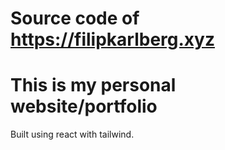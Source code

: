 # Source code of https://filipkarlberg.xyz
# This is my personal website/portfolio

Built using react with tailwind.
